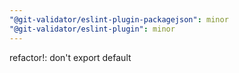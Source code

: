 ```yaml
---
"@git-validator/eslint-plugin-packagejson": minor
"@git-validator/eslint-plugin": minor
---
```


refactor!: don't export default
